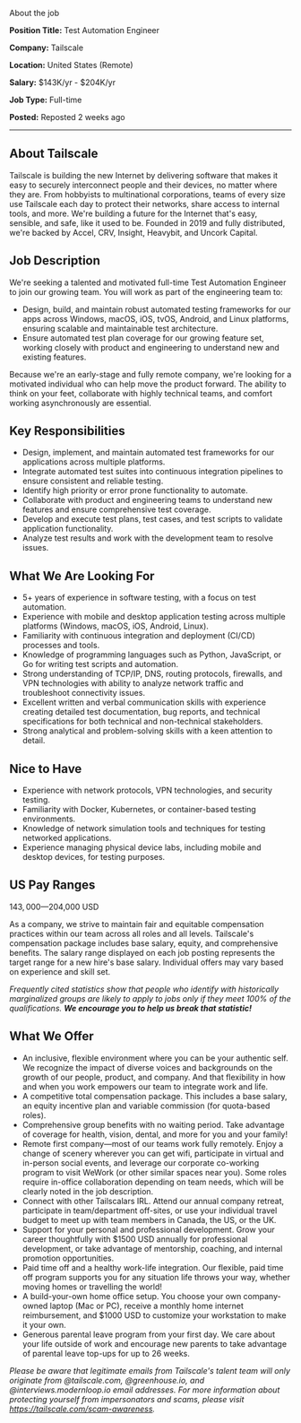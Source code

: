 About the job

**Position Title:** Test Automation Engineer

**Company:** Tailscale

**Location:** United States (Remote)

**Salary:** $143K/yr - $204K/yr

**Job Type:** Full-time

**Posted:** Reposted 2 weeks ago

---

## About Tailscale

Tailscale is building the new Internet by delivering software that makes it easy to securely interconnect people and their devices, no matter where they are. From hobbyists to multinational corporations, teams of every size use Tailscale each day to protect their networks, share access to internal tools, and more. We're building a future for the Internet that's easy, sensible, and safe, like it used to be. Founded in 2019 and fully distributed, we're backed by Accel, CRV, Insight, Heavybit, and Uncork Capital.

## Job Description

We're seeking a talented and motivated full-time Test Automation Engineer to join our growing team. You will work as part of the engineering team to:

- Design, build, and maintain robust automated testing frameworks for our apps across Windows, macOS, iOS, tvOS, Android, and Linux platforms, ensuring scalable and maintainable test architecture.
- Ensure automated test plan coverage for our growing feature set, working closely with product and engineering to understand new and existing features.

Because we're an early-stage and fully remote company, we're looking for a motivated individual who can help move the product forward. The ability to think on your feet, collaborate with highly technical teams, and comfort working asynchronously are essential.

## Key Responsibilities

- Design, implement, and maintain automated test frameworks for our applications across multiple platforms.
- Integrate automated test suites into continuous integration pipelines to ensure consistent and reliable testing.
- Identify high priority or error prone functionality to automate.
- Collaborate with product and engineering teams to understand new features and ensure comprehensive test coverage.
- Develop and execute test plans, test cases, and test scripts to validate application functionality.
- Analyze test results and work with the development team to resolve issues.

## What We Are Looking For

- 5+ years of experience in software testing, with a focus on test automation.
- Experience with mobile and desktop application testing across multiple platforms (Windows, macOS, iOS, Android, Linux).
- Familiarity with continuous integration and deployment (CI/CD) processes and tools.
- Knowledge of programming languages such as Python, JavaScript, or Go for writing test scripts and automation.
- Strong understanding of TCP/IP, DNS, routing protocols, firewalls, and VPN technologies with ability to analyze network traffic and troubleshoot connectivity issues.
- Excellent written and verbal communication skills with experience creating detailed test documentation, bug reports, and technical specifications for both technical and non-technical stakeholders.
- Strong analytical and problem-solving skills with a keen attention to detail.

## Nice to Have

- Experience with network protocols, VPN technologies, and security testing.
- Familiarity with Docker, Kubernetes, or container-based testing environments.
- Knowledge of network simulation tools and techniques for testing networked applications.
- Experience managing physical device labs, including mobile and desktop devices, for testing purposes.

## US Pay Ranges

$143,000—$204,000 USD

As a company, we strive to maintain fair and equitable compensation practices within our team across all roles and all levels. Tailscale's compensation package includes base salary, equity, and comprehensive benefits. The salary range displayed on each job posting represents the target range for a new hire's base salary. Individual offers may vary based on experience and skill set.

*Frequently cited statistics show that people who identify with historically marginalized groups are likely to apply to jobs only if they meet 100% of the qualifications. **We encourage you to help us break that statistic!***

## What We Offer

- An inclusive, flexible environment where you can be your authentic self. We recognize the impact of diverse voices and backgrounds on the growth of our people, product, and company. And that flexibility in how and when you work empowers our team to integrate work and life.
- A competitive total compensation package. This includes a base salary, an equity incentive plan and variable commission (for quota-based roles).
- Comprehensive group benefits with no waiting period. Take advantage of coverage for health, vision, dental, and more for you and your family!
- Remote first company—most of our teams work fully remotely. Enjoy a change of scenery wherever you can get wifi, participate in virtual and in-person social events, and leverage our corporate co-working program to visit WeWork (or other similar spaces near you). Some roles require in-office collaboration depending on team needs, which will be clearly noted in the job description.
- Connect with other Tailscalars IRL. Attend our annual company retreat, participate in team/department off-sites, or use your individual travel budget to meet up with team members in Canada, the US, or the UK.
- Support for your personal and professional development. Grow your career thoughtfully with $1500 USD annually for professional development, or take advantage of mentorship, coaching, and internal promotion opportunities.
- Paid time off and a healthy work-life integration. Our flexible, paid time off program supports you for any situation life throws your way, whether moving homes or travelling the world!
- A build-your-own home office setup. You choose your own company-owned laptop (Mac or PC), receive a monthly home internet reimbursement, and $1000 USD to customize your workstation to make it your own.
- Generous parental leave program from your first day. We care about your life outside of work and encourage new parents to take advantage of parental leave top-ups for up to 26 weeks.

*Please be aware that legitimate emails from Tailscale's talent team will only originate from @tailscale.com, @greenhouse.io, and @interviews.modernloop.io email addresses. For more information about protecting yourself from impersonators and scams, please visit https://tailscale.com/scam-awareness.*

